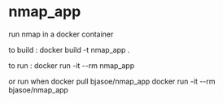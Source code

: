 # nmap_app

run nmap in a docker container

to build : docker build -t nmap_app .

to run : docker run -it --rm nmap_app

or run when docker pull bjasoe/nmap_app
docker run -it --rm bjasoe/nmap_app
